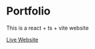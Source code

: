 # Portfolio

This is a react + ts + vite website 

[Live Website](https://tomw9981.github.io/tw-portfolio/)

